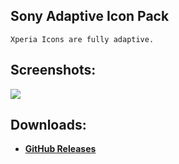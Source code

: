 ## Sony Adaptive Icon Pack
    Xperia Icons are fully adaptive.

## Screenshots:
![](https://1.bp.blogspot.com/-zhZkkmrtcco/XLpFCGgC3uI/AAAAAAAAE84/YRVblnMmJo0X9L3prcmdfTtE23zGjhy3ACLcBGAs/s1600/sony.png)

## Downloads:
- **[GitHub Releases](https://github.com/osmanonurkoc/SonyAdaptive/releases)**
